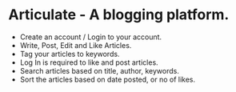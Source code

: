 # Articulate - A blogging platform.
- Create an account / Login to your account. 
- Write, Post, Edit and Like Articles. 
- Tag your articles to keywords. 
- Log In is required to like and post articles. 
- Search articles based on title, author, keywords. 
- Sort the articles based on date posted, or no of likes.
